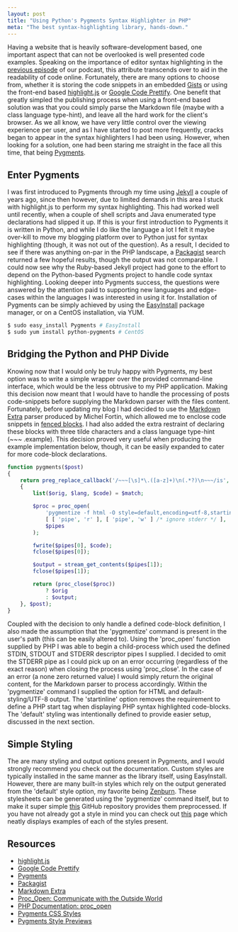 ```yaml
---
layout: post
title: "Using Python's Pygments Syntax Highlighter in PHP"
meta: "The best syntax-highlighting library, hands-down."
---
```


Having a website that is heavily software-development based, one important aspect that can not be overlooked is well presented code examples.
Speaking on the importance of editor syntax highlighting in the [previous episode](http://threedevsandamaybe.com/posts/exploring-text-source-editors-and-ides/) of our podcast, this attribute transcends over to aid in the readability of code online.
Fortunately, there are many options to choose from, whether it is storing the code snippets in an embedded [Gists](http://gist.github.com/) or using the front-end based [highlight.js](http://highlightjs.org/) or [Google Code Prettify](http://code.google.com/p/google-code-prettify/).
One benefit that greatly simpled the publishing process when using a front-end based solution was that you could simply parse the Markdown file (maybe with a class language type-hint), and leave all the hard work for the client's browser.
As we all know, we have very little control over the viewing experience per user, and as I have started to post more frequently, cracks began to appear in the syntax highlighters I had been using.
However, when looking for a solution, one had been staring me straight in the face all this time, that being [Pygments](http://pygments.org/).
<!--more-->

## Enter Pygments

I was first introduced to Pygments through my time using [Jekyll](http://jekyllrb.com/) a couple of years ago, since then however, due to limited demands in this area I stuck with highlight.js to perform my syntax highlighting.
This had worked well until recently, when a couple of shell scripts and Java enumerated type declarations had slipped it up.
If this is your first introduction to Pygments it is written in Python, and while I do like the language a lot I felt it maybe over-kill to move my blogging platform over to Python just for syntax highlighting (though, it was not out of the question).
As a result, I decided to see if there was anything on-par in the PHP landscape, a [Packagist](http://packagist.org/) search returned a few hopeful results, though the output was not comparable.
I could now see why the Ruby-based Jekyll project had gone to the effort to depend on the Python-based Pygments project to handle code syntax highlighting.
Looking deeper into Pygments success, the questions were answered by the attention paid to supporting new languages and edge-cases within the languages I was interested in using it for.
Installation of Pygments can be simply achieved by using the [EasyInstall](http://pypi.python.org/pypi/setuptools) package manager, or on a CentOS installation, via YUM.

```bash
$ sudo easy_install Pygments # EasyInstall
$ sudo yum install python-pygments # CentOS
```

## Bridging the Python and PHP Divide

Knowing now that I would only be truly happy with Pygments, my best option was to write a simple wrapper over the provided command-line interface, which would be the less obtrusive to my PHP application.
Making this decision now meant that I would have to handle the processing of posts code-snippets before supplying the Markdown parser with the files content.
Fortunately, before updating my blog I had decided to use the [Markdown Extra](http://michelf.ca/projects/php-markdown/extra/) parser produced by Michel Fortin, which allowed me to enclose code snippets in [fenced blocks](http://michelf.ca/projects/php-markdown/extra/#fenced-code-blocks).
I had also added the extra restraint of declaring these blocks with three tilde characters and a class language type-hint (~~~ .example).
This decision proved very useful when producing the example implementation below, though, it can be easily expanded to cater for more code-block declarations.

```php
function pygments($post)
{
    return preg_replace_callback('/~~~[\s]*\.([a-z]+)\n(.*?)\n~~~/is', function($match)
    {
        list($orig, $lang, $code) = $match;

        $proc = proc_open(
            'pygmentize -f html -O style=default,encoding=utf-8,startinline -l ' . $lang,
            [ [ 'pipe', 'r' ], [ 'pipe', 'w' ] /* ignore stderr */ ],
            $pipes
        );

        fwrite($pipes[0], $code);
        fclose($pipes[0]);

        $output = stream_get_contents($pipes[1]);
        fclose($pipes[1]);

        return (proc_close($proc))
            ? $orig
            : $output;
    }, $post);
}
```

Coupled with the decision to only handle a defined code-block definition, I also made the assumption that the 'pygmentize' command is present in the user's path (this can be easily altered to).
Using the 'proc_open' function supplied by PHP I was able to begin a child-process which used the defined STDIN, STDOUT and STDERR descriptor pipes I supplied.
I decided to omit the STDERR pipe as I could pick up on an error occurring (regardless of the exact reason) when closing the process using 'proc_close'.
In the case of an error (a none zero returned value) I would simply return the original content, for the Markdown parser to process accordingly.
Within the 'pygmentize' command I supplied the option for HTML and default-styling/UTF-8 output.
The 'startinline' option removes the requirement to define a PHP start tag when displaying PHP syntax highlighted code-blocks.
The 'default' styling was intentionally defined to provide easier setup, discussed in the next section.

## Simple Styling

The are many styling and output options present in Pygments, and I would strongly recommend you check out the documentation.
Custom styles are typically installed in the same manner as the library itself, using EasyInstall.
However, there are many built-in styles which rely on the output generated from the 'default' style option, my favorite being [Zenburn](http://slinky.imukuppi.org/zenburnpage/).
These stylesheets can be generated using the 'pygmentize' command itself, but to make it super simple [this](http://github.com/richleland/pygments-css) GitHub repository provides them preprocessed.
If you have not already got a style in mind you can check out [this](http://igniteflow.com/pygments/themes/) page which neatly displays examples of each of the styles present.

## Resources

- [highlight.js](http://highlightjs.org/)
- [Google Code Prettify](http://code.google.com/p/google-code-prettify/)
- [Pygments](http://pygments.org/)
- [Packagist](http://packagist.org/)
- [Markdown Extra](http://michelf.ca/projects/php-markdown/extra/)
- [Proc_Open: Communicate with the Outside World](http://www.sitepoint.com/proc-open-communicate-with-the-outside-world/)
- [PHP Documentation: proc_open](http://www.php.net/manual/en/function.proc-open.php)
- [Pygments CSS Styles](http://github.com/richleland/pygments-css)
- [Pygments Style Previews](http://igniteflow.com/pygments/themes/)
